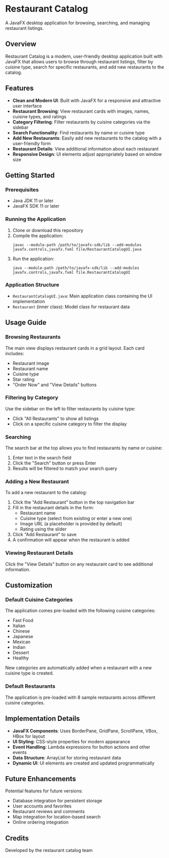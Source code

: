 # Restaurant Catalog

A JavaFX desktop application for browsing, searching, and managing restaurant listings.


## Overview

Restaurant Catalog is a modern, user-friendly desktop application built with JavaFX that allows users to browse through restaurant listings, filter by cuisine type, search for specific restaurants, and add new restaurants to the catalog.

## Features

- **Clean and Modern UI**: Built with JavaFX for a responsive and attractive user interface
- **Restaurant Browsing**: View restaurant cards with images, names, cuisine types, and ratings
- **Category Filtering**: Filter restaurants by cuisine categories via the sidebar
- **Search Functionality**: Find restaurants by name or cuisine type
- **Add New Restaurants**: Easily add new restaurants to the catalog with a user-friendly form
- **Restaurant Details**: View additional information about each restaurant
- **Responsive Design**: UI elements adjust appropriately based on window size

## Getting Started

### Prerequisites

- Java JDK 11 or later
- JavaFX SDK 11 or later

### Running the Application

1. Clone or download this repository
2. Compile the application:
   ```
   javac --module-path /path/to/javafx-sdk/lib --add-modules javafx.controls,javafx.fxml file/RestaurantCatalogUI.java
   ```
3. Run the application:
   ```
   java --module-path /path/to/javafx-sdk/lib --add-modules javafx.controls,javafx.fxml file.RestaurantCatalogUI
   ```

### Application Structure

- `RestaurantCatalogUI.java`: Main application class containing the UI implementation
- `Restaurant` (inner class): Model class for restaurant data

## Usage Guide

### Browsing Restaurants

The main view displays restaurant cards in a grid layout. Each card includes:
- Restaurant image
- Restaurant name
- Cuisine type
- Star rating
- "Order Now" and "View Details" buttons

### Filtering by Category

Use the sidebar on the left to filter restaurants by cuisine type:
- Click "All Restaurants" to show all listings
- Click on a specific cuisine category to filter the display

### Searching

The search bar at the top allows you to find restaurants by name or cuisine:
1. Enter text in the search field
2. Click the "Search" button or press Enter
3. Results will be filtered to match your search query

### Adding a New Restaurant

To add a new restaurant to the catalog:
1. Click the "Add Restaurant" button in the top navigation bar
2. Fill in the restaurant details in the form:
    - Restaurant name
    - Cuisine type (select from existing or enter a new one)
    - Image URL (a placeholder is provided by default)
    - Rating using the slider
3. Click "Add Restaurant" to save
4. A confirmation will appear when the restaurant is added

### Viewing Restaurant Details

Click the "View Details" button on any restaurant card to see additional information.

## Customization

### Default Cuisine Categories

The application comes pre-loaded with the following cuisine categories:
- Fast Food
- Italian
- Chinese
- Japanese
- Mexican
- Indian
- Dessert
- Healthy

New categories are automatically added when a restaurant with a new cuisine type is created.

### Default Restaurants

The application is pre-loaded with 8 sample restaurants across different cuisine categories.

## Implementation Details

- **JavaFX Components**: Uses BorderPane, GridPane, ScrollPane, VBox, HBox for layout
- **UI Styling**: CSS-style properties for modern appearance
- **Event Handling**: Lambda expressions for button actions and other events
- **Data Structure**: ArrayList for storing restaurant data
- **Dynamic UI**: UI elements are created and updated programmatically

## Future Enhancements

Potential features for future versions:
- Database integration for persistent storage
- User accounts and favorites
- Restaurant reviews and comments
- Map integration for location-based search
- Online ordering integration



## Credits

Developed by the restaurant catalog team